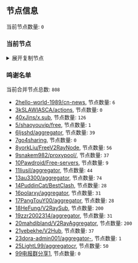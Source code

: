 
## 节点信息
当前节点数量: `0`
### 当前节点
<details>
  <summary>展开复制节点</summary>

    

</details>

### 鸣谢名单
当前合并节点总数: `808`
- [2hello-world-1989/cn-news](https://github.com/hello-world-1989/cn-news), 节点数量: `6`
- [3kSLAWIASCA/actions](https://github.com/kSLAWIASCA/actions), 节点数量: `0`
- [40xJins/x.sub](https://github.com/0xJins/x.sub), 节点数量: `126`
- [5/shaoyouvip/free](https://github.com/shaoyouvip/free), 节点数量: `1`
- [6ljsshd/aggregator](https://github.com/ljsshd/aggregator), 节点数量: `39`
- [7go4sharing](https://github.com/go4sharing), 节点数量: `0`
- [8yorkLiu/FreeV2RayNode](https://github.com/yorkLiu/FreeV2RayNode), 节点数量: `56`
- [9snakem982/proxypool/](https://github.com/snakem982/proxypool/), 节点数量: `37`
- [10Pawdroid/Free-servers](https://github.com/Pawdroid/Free-servers), 节点数量: `9`
- [11liusil/aggregator](https://github.com/liusil/aggregator), 节点数量: `44`
- [13au3300/aggregator](https://github.com/au3300/aggregator), 节点数量: `74`
- [14PuddinCat/BestClash](https://github.com/PuddinCat/BestClash), 节点数量: `28`
- [16polarxy/aggregator](https://github.com/polarxy/aggregator), 节点数量: `31`
- [17PangTouY00/aggregator](https://github.com/xnic888/aggregator), 节点数量: `28`
- [18HeFung/V2RaySub](https://github.com/HeFung/V2RaySub), 节点数量: `200`
- [19zzr2002314/aggregator](https://github.com/zzr2002314/aggregator), 节点数量: `31`
- [20mahdibland/V2RayAggregator](https://github.com/mahdibland/V2RayAggregator), 节点数量: `200`
- [21yebekhe/V2Hub](https://github.com/yebekhe/V2Hub), 节点数量: `37`
- [23dora-admin001/aggregator-](https://github.com/dora-admin001/aggregator-), 节点数量: `1`
- [25LightL99/aggregatocr](https://github.com/mehran1404/Sub_Link/), 节点数量: `50`
- [99电报群分享1](https://github.com/cdddbc/getAirport), 节点数量: `0`


